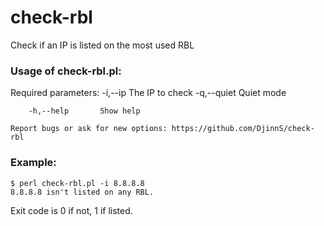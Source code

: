 <h1>check-rbl</h1>

Check if an IP is listed on the most used RBL

<h3>Usage of check-rbl.pl:</h3>

Required parameters:
        -i,--ip         The IP to check
        -q,--quiet      Quiet mode

        -h,--help       Show help

    Report bugs or ask for new options: https://github.com/DjinnS/check-rbl

<h3>Example:</h3>

	$ perl check-rbl.pl -i 8.8.8.8
	8.8.8.8 isn't listed on any RBL.

Exit code is 0 if not, 1 if listed.
